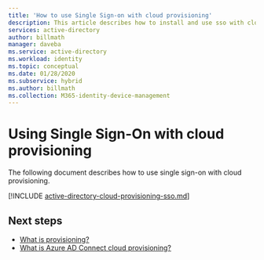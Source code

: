 ```yaml
---
title: 'How to use Single Sign-on with cloud provisioning'
description: This article describes how to install and use sso with cloud provisioning.
services: active-directory
author: billmath
manager: daveba
ms.service: active-directory
ms.workload: identity
ms.topic: conceptual
ms.date: 01/28/2020
ms.subservice: hybrid
ms.author: billmath
ms.collection: M365-identity-device-management
---
```


# Using Single Sign-On with cloud provisioning
The following document describes how to use single sign-on with cloud provisioning.

[!INCLUDE [active-directory-cloud-provisioning-sso.md](../../../includes/active-directory-cloud-provisioning-sso.md)]





## Next steps 

- [What is provisioning?](what-is-provisioning.md)
- [What is Azure AD Connect cloud provisioning?](what-is-cloud-provisioning.md)